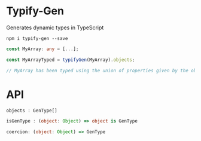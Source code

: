 # Typify-Gen

Generates dynamic types in TypeScript

`npm i typify-gen --save`

```typescript
const MyArray: any = [...];

const MyArrayTyped = typifyGen(MyArray).objects;

// MyArray has been typed using the union of properties given by the objects in the array
```

# API

```typescript
objects : GenType[]

isGenType : (object: Object) => object is GenType

coercion: (object: Object) => GenType
```
